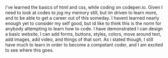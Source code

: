 I've learned the basics of html and css, while coding on codepen.io. Given I need to look at codes to jog my memory still, but im driven to learn more, and to be able to get a career out of this someday. I havent learned nearly enough yet to consider my self good, but id like to think this is the norm for anybody attempting to learn how to code. I have demonstrated I can design a basic website, I can add forms, buttons, styles, colors, move around text, add images, add video, and things of that sort. As i stated though, I still have much to learn in order to become a competant coder, and I am excited to see where this goes.